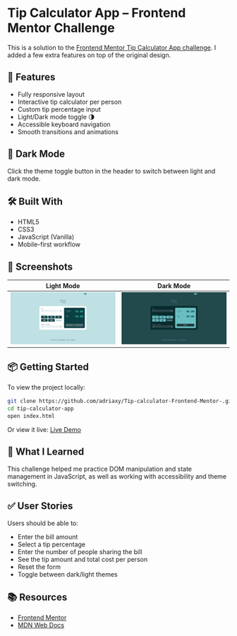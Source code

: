 # Tip Calculator App – Frontend Mentor Challenge

This is a solution to the [Frontend Mentor Tip Calculator App challenge](https://www.frontendmentor.io/challenges/tip-calculator-app-ugJNGbJUX). I added a few extra features on top of the original design.

## 🚀 Features

- Fully responsive layout
- Interactive tip calculator per person
- Custom tip percentage input
- Light/Dark mode toggle 🌗
- Accessible keyboard navigation
- Smooth transitions and animations

## 🌙 Dark Mode

Click the theme toggle button in the header to switch between light and dark mode.

## 🛠️ Built With

- HTML5
- CSS3
- JavaScript (Vanilla)
- Mobile-first workflow

## 📸 Screenshots

| Light Mode | Dark Mode |
|------------|-----------|
| ![light](./screenshots/light.png) | ![dark](./screenshots/dark.png) |

## 📦 Getting Started

To view the project locally:

```bash
git clone https://github.com/adriaxy/Tip-calculator-Frontend-Mentor-.git
cd tip-calculator-app
open index.html
```

Or view it live: [Live Demo](https://adriaxy.github.io/Tip-calculator-Frontend-Mentor-/)

## 🎯 What I Learned

This challenge helped me practice DOM manipulation and state management in JavaScript, as well as working with accessibility and theme switching.

## ✅ User Stories

Users should be able to:

- Enter the bill amount  
- Select a tip percentage  
- Enter the number of people sharing the bill  
- See the tip amount and total cost per person  
- Reset the form  
- Toggle between dark/light themes

## 📚 Resources

- [Frontend Mentor](https://www.frontendmentor.io)  
- [MDN Web Docs](https://developer.mozilla.org/)
